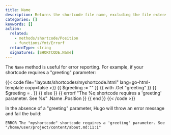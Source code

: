 ```yaml
---
title: Name
description: Returns the shortcode file name, excluding the file extension.
categories: []
keywords: []
action:
  related:
    - methods/shortcode/Position
    - functions/fmt/Errorf
  returnType: string
  signatures: [SHORTCODE.Name]
---
```


The `Name` method is useful for error reporting. For example, if your shortcode requires a "greeting" parameter:

{{< code file="layouts/shortcodes/myshortcode.html" lang=go-html-template copy=false >}}
{{ $greeting := "" }}
{{ with .Get "greeting" }}
  {{ $greeting = . }}
{{ else }}
  {{ errorf "The %q shortcode requires a 'greeting' parameter. See %s" .Name .Position }}
{{ end }}
{{< /code >}}

In the absence of a "greeting" parameter, Hugo will throw an error message and fail the build:

```text
ERROR The "myshortcode" shortcode requires a 'greeting' parameter. See "/home/user/project/content/about.md:11:1"
```
